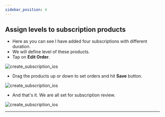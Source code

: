 ```yaml
---
sidebar_position: 4
---
```


## Assign levels to subscription products

- Here as you can see I have added four subscriptions with different duration.
- We will define level of these products.
- Tap on **Edit Order**.

[//]: # ( TODO : add link to description.)
[//]: # (:::note Note)

[//]: # (- To know about how levels works in subscription products head on to [this]&#40;&#41; page.)

[//]: # (:::)

![create_subscription_ios](/img/create-subscription-ios/create_subscription_ios_21.png)

- Drag the products up or down to set orders and hit **Save** button.

![create_subscription_ios](/img/create-subscription-ios/create_subscription_ios_22.png)

- And that's it. We are all set for subscription review.

![create_subscription_ios](/img/create-subscription-ios/create_subscription_ios_23.png)

____
